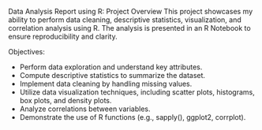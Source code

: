 Data Analysis Report using R:
Project Overview
This project showcases my ability to perform data cleaning, descriptive statistics, visualization, and correlation analysis using R. The analysis is presented in an R Notebook to ensure reproducibility and clarity.

Objectives:
  - Perform data exploration and understand key attributes.
  - Compute descriptive statistics to summarize the dataset.
  - Implement data cleaning by handling missing values.
  - Utilize data visualization techniques, including scatter plots, histograms, box plots, and density plots.
  - Analyze correlations between variables.
  - Demonstrate the use of R functions (e.g., sapply(), ggplot2, corrplot).
